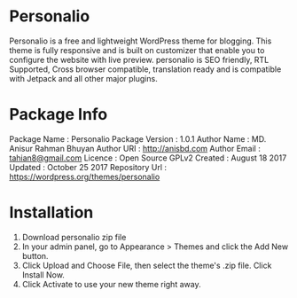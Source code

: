 # Personalio
Personalio is a free and lightweight WordPress theme for blogging. This theme is fully responsive and is built on customizer that enable you to configure the website with live preview. personalio is SEO friendly, RTL Supported, Cross browser compatible, translation ready and is compatible with Jetpack and all other major plugins.

# Package Info

Package Name 	: 	Personalio
Package Version	: 	1.0.1
Author Name		:	MD. Anisur Rahman Bhuyan
Author URI		:	http://anisbd.com
Author Email	:	tahian8@gmail.com
Licence			:	Open Source GPLv2
Created			:	August 18 2017
Updated			:	October 25 2017
Repository Url	:	https://wordpress.org/themes/personalio


# Installation
1. Download personalio zip file
2. In your admin panel, go to Appearance > Themes and click the Add New button.
3. Click Upload and Choose File, then select the theme's .zip file. Click Install Now.
4. Click Activate to use your new theme right away.